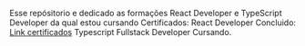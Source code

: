 Esse repósitorio e dedicado as formações React Developer e TypeScript Developer da qual estou cursando
Certificados:
React Developer Concluido: <a href="https://drive.google.com/drive/folders/1-YadCzmuLyNBAvA2Kcm0AdVI5QlM7Eue?usp=share_link">Link certificados</a>
Typescript Fullstack Developer Cursando.
